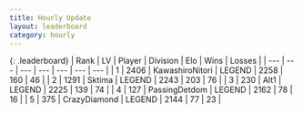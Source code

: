 ```yaml
---
title: Hourly Update
layout: leaderboard
category: hourly
---
```


{: .leaderboard}
| Rank | LV | Player | Division | Elo | Wins | Losses |
| --- | --- | --- | --- | --- | --- | --- |
| <span data-change="1">1</span> | 2406 | <span title="ID: 164871">KawashiroNitori</span> | LEGEND | <span data-change="17">2258</span> | <span data-change="4">160</span> | <span data-change="0">46</span> |
| <span data-change="-1">2</span> | 1291 | <span title="ID: 353063">Sktima</span> | LEGEND | <span data-change="0">2243</span> | <span data-change="0">203</span> | <span data-change="0">76</span> |
| <span data-change="0">3</span> | 230 | <span title="ID: 443550">Alt1</span> | LEGEND | <span data-change="0">2225</span> | <span data-change="0">139</span> | <span data-change="0">74</span> |
| <span data-change="0">4</span> | 127 | <span title="ID: 454837">PassingDetdom</span> | LEGEND | <span data-change="0">2162</span> | <span data-change="0">78</span> | <span data-change="0">16</span> |
| <span data-change="0">5</span> | 375 | <span title="ID: 202316">CrazyDiamond</span> | LEGEND | <span data-change="0">2144</span> | <span data-change="0">77</span> | <span data-change="0">23</span> |